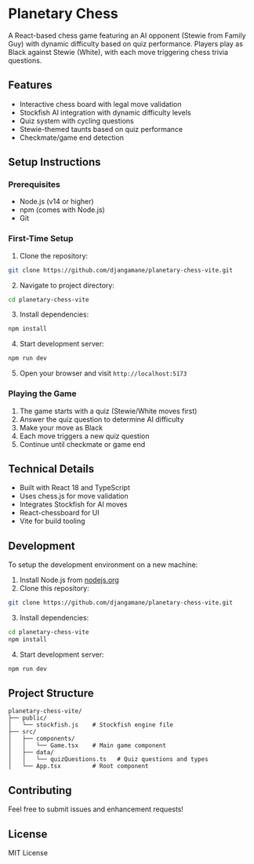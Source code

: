 # Planetary Chess

A React-based chess game featuring an AI opponent (Stewie from Family Guy) with dynamic difficulty based on quiz performance. Players play as Black against Stewie (White), with each move triggering chess trivia questions.

## Features
- Interactive chess board with legal move validation
- Stockfish AI integration with dynamic difficulty levels
- Quiz system with cycling questions
- Stewie-themed taunts based on quiz performance
- Checkmate/game end detection

## Setup Instructions

### Prerequisites
- Node.js (v14 or higher)
- npm (comes with Node.js)
- Git

### First-Time Setup
1. Clone the repository:
```bash
git clone https://github.com/djangamane/planetary-chess-vite.git
```

2. Navigate to project directory:
```bash
cd planetary-chess-vite
```

3. Install dependencies:
```bash
npm install
```

4. Start development server:
```bash
npm run dev
```

5. Open your browser and visit `http://localhost:5173`

### Playing the Game
1. The game starts with a quiz (Stewie/White moves first)
2. Answer the quiz question to determine AI difficulty
3. Make your move as Black
4. Each move triggers a new quiz question
5. Continue until checkmate or game end

## Technical Details
- Built with React 18 and TypeScript
- Uses chess.js for move validation
- Integrates Stockfish for AI moves
- React-chessboard for UI
- Vite for build tooling

## Development
To setup the development environment on a new machine:

1. Install Node.js from [nodejs.org](https://nodejs.org/)
2. Clone this repository:
```bash
git clone https://github.com/djangamane/planetary-chess-vite.git
```
3. Install dependencies:
```bash
cd planetary-chess-vite
npm install
```
4. Start development server:
```bash
npm run dev
```

## Project Structure
```
planetary-chess-vite/
├── public/
│   └── stockfish.js    # Stockfish engine file
├── src/
│   ├── components/
│   │   └── Game.tsx    # Main game component
│   ├── data/
│   │   └── quizQuestions.ts   # Quiz questions and types
│   └── App.tsx         # Root component
```

## Contributing
Feel free to submit issues and enhancement requests!

## License
MIT License